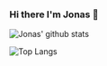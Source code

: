 ### Hi there I'm Jonas 👋

![Jonas' github stats](https://github-readme-stats.vercel.app/api?username=wiebecommajonas&count_private=true&show_icons=true&theme=onedark)

![Top Langs](https://github-readme-stats.vercel.app/api/top-langs/?username=wiebecommajonas&layout=compact)
